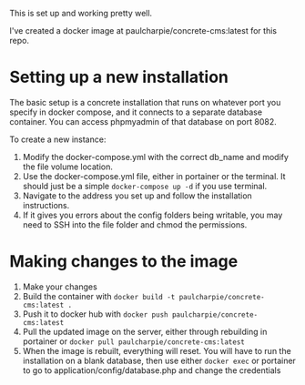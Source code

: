 This is set up and working pretty well.

I've created a docker image at paulcharpie/concrete-cms:latest for this repo.

# Setting up a new installation
The basic setup is a concrete installation that runs on whatever port you specify in docker compose, and it connects to 
a separate database container. You can access phpmyadmin of that database on port 8082.

To create a new instance:
1. Modify the docker-compose.yml with the correct db_name and modify the file volume location.
2. Use the docker-compose.yml file, either in portainer or the terminal. It should just be a simple `docker-compose up -d` if you use terminal.
3. Navigate to the address you set up and follow the installation instructions. 
4. If it gives you errors about the config folders being writable, you may need to SSH into the file folder and chmod the permissions.

# Making changes to the image
1. Make your changes
2. Build the container with `docker build -t paulcharpie/concrete-cms:latest .`
3. Push it to docker hub with `docker push paulcharpie/concrete-cms:latest`
4. Pull the updated image on the server, either through rebuilding in portainer or `docker pull paulcharpie/concrete-cms:latest`
5. When the image is rebuilt, everything will reset. You will have to run the installation on a blank database, then use either `docker exec` or portainer to go to application/config/database.php and change the credentials